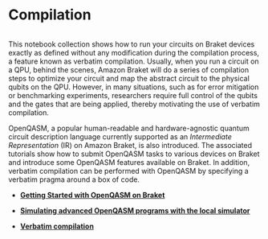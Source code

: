 # Compilation

```{toctree}

```

This notebook collection shows how to run your circuits on Braket devices exactly as defined without any modification during the compilation process, a feature known as verbatim compilation. Usually, when you run a circuit on a QPU, behind the scenes, Amazon Braket will do a series of compilation steps to optimize your circuit and map the abstract circuit to the physical qubits on the QPU. However, in many situations, such as for error mitigation or benchmarking experiments, researchers require full control of the qubits and the gates that are being applied, thereby motivating the use of verbatim compilation.
    
OpenQASM, a popular human-readable and hardware-agnostic quantum circuit description language currently supported as an *Intermediate Representation* (IR) on Amazon Braket, is also introduced. The associated tutorials show how to submit OpenQASM tasks to various devices on Braket and introduce some OpenQASM features available on Braket. In addition, verbatim compilation can be performed with OpenQASM by specifying a verbatim pragma around a box of code.

  * [**Getting Started with OpenQASM on Braket**](https://mybinder.org/v2/gh/amazon-braket/amazon-braket-examples.git/feature/reorganized-examples?labpath=modules/Continue_Exploring/quantum_hardware/compilation/Getting_Started_with_OpenQASM_on_Braket.ipynb) 

  * [**Simulating advanced OpenQASM programs with the local simulator**](https://mybinder.org/v2/gh/amazon-braket/amazon-braket-examples.git/feature/reorganized-examples?labpath=modules/Continue_Exploring/quantum_hardware/compilation/Simulating_Advanced_OpenQASM_Programs_with_the_Local_Simulator.ipynb)

  * [**Verbatim compilation**](https://mybinder.org/v2/gh/amazon-braket/amazon-braket-examples.git/feature/reorganized-examples?labpath=modules/Continue_Exploring/quantum_hardware/compilation/Verbatim_Compilation.ipynb)
